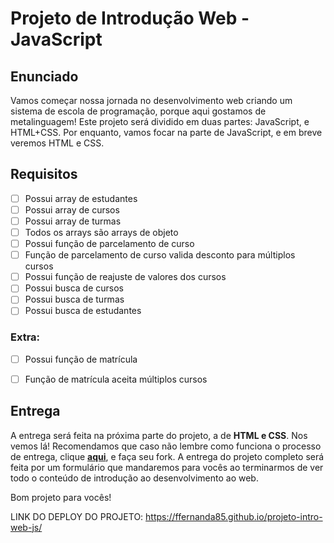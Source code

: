# Projeto de Introdução Web - JavaScript

## Enunciado

Vamos começar nossa jornada no desenvolvimento web criando um sistema de escola de programação, porque aqui gostamos de metalinguagem!
Este projeto será dividido em duas partes: JavaScript, e HTML+CSS. Por enquanto, vamos focar na parte de JavaScript, e em breve veremos HTML e CSS.

## Requisitos

- [ ]  Possui array de estudantes
- [ ]  Possui array de cursos
- [ ]  Possui array de turmas
- [ ]  Todos os arrays são arrays de objeto
- [ ]  Possui função de parcelamento de curso
- [ ]  Função de parcelamento de curso valida desconto para múltiplos cursos
- [ ]  Possui função de reajuste de valores dos cursos
- [ ]  Possui busca de cursos
- [ ]  Possui busca de turmas
- [ ]  Possui busca de estudantes

### Extra:

- [ ]  Possui função de matrícula
- [ ]  Função de matrícula aceita múltiplos cursos


## Entrega
A entrega será feita na próxima parte do projeto, a de **HTML e CSS**. Nos vemos lá!
Recomendamos que caso não lembre como funciona o processo de entrega, clique [**aqui**](https://github.com/labenuexercicios/instrucoes-entrega), e faça seu fork. A entrega do projeto completo será feita por um formulário que mandaremos para vocês ao terminarmos de ver todo o conteúdo de introdução ao desenvolvimento ao web.

Bom projeto para vocês!

LINK DO DEPLOY DO PROJETO: https://ffernanda85.github.io/projeto-intro-web-js/
